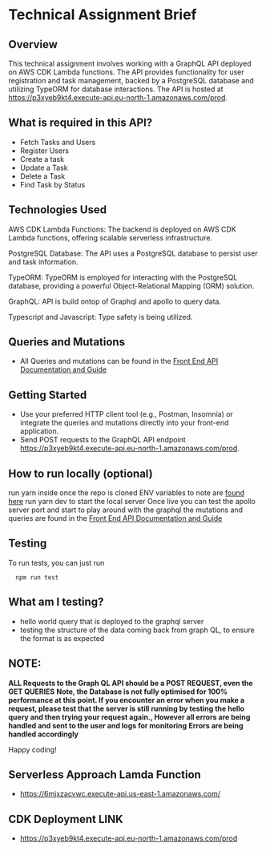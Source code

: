 # Technical Assignment Brief

## Overview
This technical assignment involves working with a GraphQL API deployed on AWS CDK Lambda functions. The API provides functionality for user registration and task management, backed by a PostgreSQL database and utilizing TypeORM for database interactions. The API is hosted at https://p3xyeb9kt4.execute-api.eu-north-1.amazonaws.com/prod.

## What is required in this API?
- Fetch Tasks and Users
- Register Users
- Create a task
- Update a Task
- Delete a Task
- Find Task by Status

## Technologies Used
AWS CDK Lambda Functions: The backend is deployed on AWS CDK Lambda functions, offering scalable serverless infrastructure.

PostgreSQL Database: The API uses a PostgreSQL database to persist user and task information.

TypeORM: TypeORM is employed for interacting with the PostgreSQL database, providing a powerful Object-Relational Mapping (ORM) solution.

GraphQL: API is build ontop of Graphql and apollo to query data.

Typescript and Javascript: Type safety is being utilized.


## Queries and Mutations
- All Queries and mutations can be found in the [Front End API Documentation and Guide](./FrontendDocumentation.md)

## Getting Started
- Use your preferred HTTP client tool (e.g., Postman, Insomnia) or integrate the queries and mutations directly into your front-end application.
- Send POST requests to the GraphQL API endpoint https://p3xyeb9kt4.execute-api.eu-north-1.amazonaws.com/prod.

## How to run locally (optional)
run yarn inside once the repo is cloned
ENV variables to note are  [found here](./example.env)
run yarn dev to start the local server
Once live you can test the apollo server port and start to play around with the graphql
the mutations and queries are found in the [Front End API Documentation and Guide](./FrontendDocumentation.md)


## Testing
To run tests, you can just run 
```
  npm run test
```

## What am I testing?
- hello world query that is deployed to the graphql server
- testing the structure of the data coming back from graph QL, to ensure the format is as expected



## NOTE:
**ALL Requests to the Graph QL API should be a POST REQUEST, even the GET QUERIES**
**Note, the Database is not fully optimised for 100% performance at this point. If you encounter an error when you make a request, please test that the server is still running by testing the hello query and then trying your request again., However all errors are being handled and sent to the user and logs for monitoring**
**Errors are being handled accordingly**


Happy coding!


## Serverless Approach Lamda Function
- https://6mjxzacvwc.execute-api.us-east-1.amazonaws.com/

## CDK Deployment LINK
- https://p3xyeb9kt4.execute-api.eu-north-1.amazonaws.com/prod

